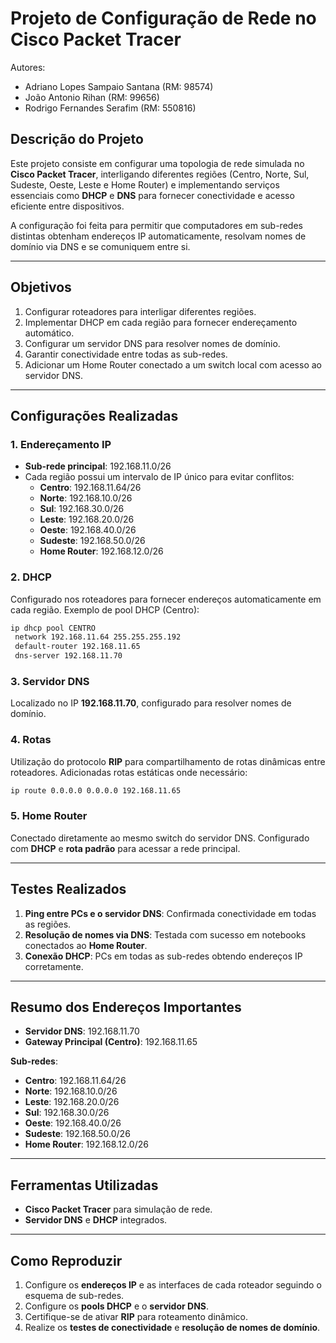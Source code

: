 # Projeto de Configuração de Rede no Cisco Packet Tracer

Autores:  
- Adriano Lopes Sampaio Santana (RM: 98574)  
- João Antonio Rihan (RM: 99656)  
- Rodrigo Fernandes Serafim (RM: 550816)

## Descrição do Projeto

Este projeto consiste em configurar uma topologia de rede simulada no **Cisco Packet Tracer**, interligando diferentes regiões (Centro, Norte, Sul, Sudeste, Oeste, Leste e Home Router) e implementando serviços essenciais como **DHCP** e **DNS** para fornecer conectividade e acesso eficiente entre dispositivos.

A configuração foi feita para permitir que computadores em sub-redes distintas obtenham endereços IP automaticamente, resolvam nomes de domínio via DNS e se comuniquem entre si.

---

## Objetivos

1. Configurar roteadores para interligar diferentes regiões.
2. Implementar DHCP em cada região para fornecer endereçamento automático.
3. Configurar um servidor DNS para resolver nomes de domínio.
4. Garantir conectividade entre todas as sub-redes.
5. Adicionar um Home Router conectado a um switch local com acesso ao servidor DNS.

---

## Configurações Realizadas

### 1. Endereçamento IP

- **Sub-rede principal**: 192.168.11.0/26
- Cada região possui um intervalo de IP único para evitar conflitos:
  - **Centro**: 192.168.11.64/26
  - **Norte**: 192.168.10.0/26
  - **Sul**: 192.168.30.0/26
  - **Leste**: 192.168.20.0/26
  - **Oeste**: 192.168.40.0/26
  - **Sudeste**: 192.168.50.0/26
  - **Home Router**: 192.168.12.0/26

### 2. DHCP

Configurado nos roteadores para fornecer endereços automaticamente em cada região. Exemplo de pool DHCP (Centro):

```bash
ip dhcp pool CENTRO
 network 192.168.11.64 255.255.255.192
 default-router 192.168.11.65
 dns-server 192.168.11.70
```

### 3. Servidor DNS

Localizado no IP **192.168.11.70**, configurado para resolver nomes de domínio.

### 4. Rotas

Utilização do protocolo **RIP** para compartilhamento de rotas dinâmicas entre roteadores. Adicionadas rotas estáticas onde necessário:

```bash
ip route 0.0.0.0 0.0.0.0 192.168.11.65
```

### 5. Home Router

Conectado diretamente ao mesmo switch do servidor DNS. Configurado com **DHCP** e **rota padrão** para acessar a rede principal.

---

## Testes Realizados

1. **Ping entre PCs e o servidor DNS**: Confirmada conectividade em todas as regiões.
2. **Resolução de nomes via DNS**: Testada com sucesso em notebooks conectados ao **Home Router**.
3. **Conexão DHCP**: PCs em todas as sub-redes obtendo endereços IP corretamente.

---

## Resumo dos Endereços Importantes

- **Servidor DNS**: 192.168.11.70
- **Gateway Principal (Centro)**: 192.168.11.65

**Sub-redes**:

- **Centro**: 192.168.11.64/26
- **Norte**: 192.168.10.0/26
- **Leste**: 192.168.20.0/26
- **Sul**: 192.168.30.0/26
- **Oeste**: 192.168.40.0/26
- **Sudeste**: 192.168.50.0/26
- **Home Router**: 192.168.12.0/26

---

## Ferramentas Utilizadas

- **Cisco Packet Tracer** para simulação de rede.
- **Servidor DNS** e **DHCP** integrados.

---

## Como Reproduzir

1. Configure os **endereços IP** e as interfaces de cada roteador seguindo o esquema de sub-redes.
2. Configure os **pools DHCP** e o **servidor DNS**.
3. Certifique-se de ativar **RIP** para roteamento dinâmico.
4. Realize os **testes de conectividade** e **resolução de nomes de domínio**.
